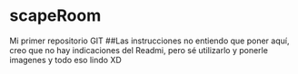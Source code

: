 # scapeRoom
Mi primer repositorio GIT
##Las instrucciones no entiendo que poner aquí, creo que no hay indicaciones del Readmi, pero sé utilizarlo y ponerle imagenes y todo eso lindo XD
